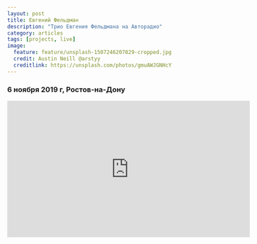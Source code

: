 ```yaml
---
layout: post
title: Евгений Фельдман
description: "Трио Евгения Фельдмана на Авторадио"
category: articles
tags: [projects, live]
image:
  feature: feature/unsplash-1507246207829-cropped.jpg 
  credit: Austin Neill @arstyy
  creditlink: https://unsplash.com/photos/gmuAWJGNHcY
---
```


### 6 ноября 2019 г, Ростов-на-Дону

<iframe width="560" height="315" src="https://www.youtube.com/embed/-N0A2QDTmvE?start=49" frameborder="0" allow="accelerometer; autoplay; encrypted-media; gyroscope; picture-in-picture" allowfullscreen></iframe>
